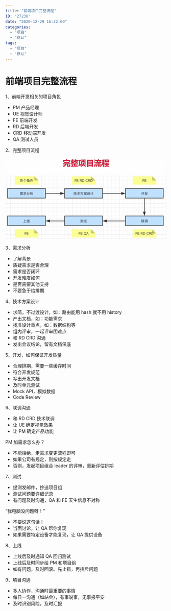 ```yaml
---
title: "前端项目完整流程"
ID: "27238"
date: "2020-12-29 16:22:00"
categories: 
  - "项目"
  - "默认"
tags: 
  - "项目"
  - "默认"
---
```


# 前端项目完整流程

1、前端开发相关的项目角色

- PM 产品经理
- UE 视觉设计师
- FE 前端开发
- RD 后端开发
- CRD 移动端开发
- QA 测试人员

2、完整项目流程

![](./images/1611026573.png)

3、需求分析

- 了解背景
- 质疑需求是否合理
- 需求是否闭环
- 开发难度如何
- 是否需要其他支持
- 不要急于给排期

4、技术方案设计

- 求简，不过渡设计，如：路由能用 hash 就不用 history
- 产出文档，如：功能需求
- 找准设计重点，如：数据结构等
- 组内评审，一起评审困难点
- 和 RD CRD 沟通
- 发出会议结论，留有文档保底

5、开发，如何保证开发质量

- 合理排期，需要一些缓存时间
- 符合开发规范
- 写出开发文档
- 及时单元测试
- Mock API，模拟数据
- Code Review

6、联调沟通

- 和 RD CRD 技术联调
- 让 UE 确定视觉效果
- 让 PM 确定产品功能

PM 加需求怎么办？

- 不能拒绝，走需求变更流程即可
- 如果公司有规定，则按规定走
- 否则，发起项目组合 leader 的评审，重新评估排期

7、测试

- 提测发邮件，抄送项目组
- 测试问题要详细记录
- 有问题及时沟通，QA 和 FE 天生信息不对称

“我电脑没问题呀！”

- 不要说这句话！
- 当面讨论，让 QA 帮你复现
- 如果需要特定设备才能复现，让 QA 提供设备

8、上线

- 上线后及时通知 QA 回归测试
- 上线后及时同步给 PM 和项目组
- 如有问题，及时回滚。先止损，再排斥问题

9、项目沟通

- 多人协作，沟通时最重要的事情
- 每日一沟通（如站会），有事说事，无事报平安
- 及时识别风险，及时汇报
